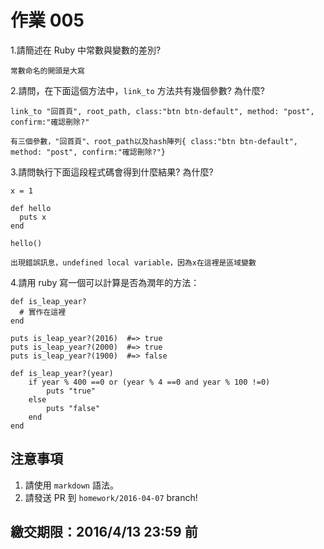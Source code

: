# 作業 005

1.請簡述在 Ruby 中常數與變數的差別?
```
常數命名的開頭是大寫
```

2.請問，在下面這個方法中，`link_to` 方法共有幾個參數? 為什麼?

```
link_to "回首頁", root_path, class:"btn btn-default", method: "post", confirm:"確認刪除?"
```

```
有三個參數，"回首頁"、root_path以及hash陣列{ class:"btn btn-default", method: "post", confirm:"確認刪除?"}
```
3.請問執行下面這段程式碼會得到什麼結果? 為什麼?

```
x = 1

def hello
  puts x
end

hello()
```

```
出現錯誤訊息，undefined local variable，因為x在這裡是區域變數
```
4.請用 ruby 寫一個可以計算是否為潤年的方法：

```
def is_leap_year?
  # 實作在這裡
end

puts is_leap_year?(2016)  #=> true
puts is_leap_year?(2000)  #=> true
puts is_leap_year?(1900)  #=> false
```

```
def is_leap_year?(year)
    if year % 400 ==0 or (year % 4 ==0 and year % 100 !=0)
        puts "true"
    else
        puts "false"
    end
end
```

## 注意事項

1. 請使用 `markdown` 語法。
2. 請發送 PR 到 `homework/2016-04-07` branch!

## 繳交期限：2016/4/13 23:59 前
